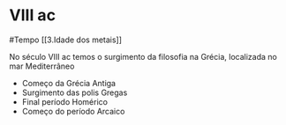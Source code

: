 # VIII ac
#Tempo [[3.Idade dos metais]]

No século VIII ac temos o surgimento da filosofia na Grécia, localizada no mar Mediterrâneo

- Começo da Grécia Antiga
- Surgimento das polis Gregas
- Final período Homérico 
- Começo do período Arcaico
